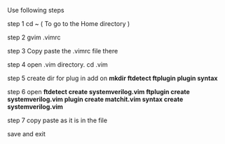 Use following steps 

step 1
cd ~ ( To go to the Home directory )

step 2 
gvim .vimrc

step 3 
Copy paste the .vimrc file there 

step 4 
open .vim directory.
cd .vim 

step 5 
create dir for plug in add on 
**mkdir ftdetect  ftplugin  plugin  syntax**

step 6 
open 
**ftdetect create systemverilog.vim
ftplugin create systemverilog.vim
plugin   create matchit.vim
syntax   create systemverilog.vim**

step 7 
copy paste as it is in the file 

save and exit 
